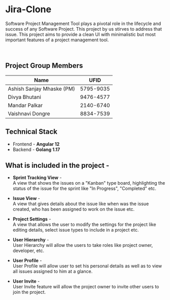 # Jira-Clone
Software Project Management Tool plays a pivotal role in the lifecycle and success of any Software Project. This project by us stirves to address that issue. This project aims to provide a clean UI with minimalistic but most important features of a project management tool.  
  
<br/>

## Project Group Members
Name | UFID 
--- | --- |
Ashish Sanjay Mhaske (PM) | 5795-9035
Divya Bhutani | 9476-4577
Mandar Palkar | 2140-6740
Vaishnavi Dongre | 8834-7539  


## Technical Stack
- Frontend - **Angular 12**  
- Backend - **Golang 1.17**


## What is included in the project -

- **Sprint Tracking View** -  
A view that shows the issues on a "Kanban" type board, highlighting the status of the issue for the sprint like "In Progress", "Completed" etc.  

- **Issue View** -  
A view that gives details about the issue like when was the issue created, who has been assigned to work on the issue etc. 

- **Project Settings** -  
A view that allows the user to modify the settings for the project like editing details, select issue types to include in a project etc.  

- **User Hierarchy** -    
User Hierarchy will allow the users to take roles like project owner, developer, etc.

- **User Profile** -  
User Profile will allow user to set his personal details as well as to view all issues assigned to him at a glance.

- **User Invite** -  
User Invite feature will allow the project owner to invite other users to join the project.







